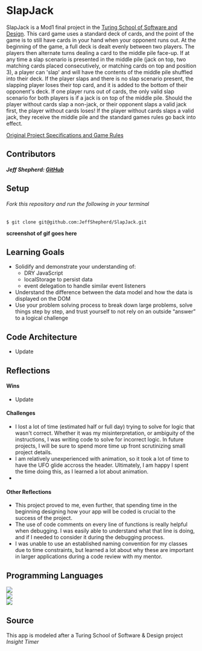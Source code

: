 # **SlapJack**

SlapJack is a Mod1 final project in the [Turing School of Software and Design](https://turing.io/). This card game uses a standard deck of cards, and the point of the game is to still have cards in your hand when your opponent runs out. At the beginning of the game, a full deck is dealt evenly between two players. The players then alternate turns dealing a card to the middle pile face-up. If at any time a slap scenario is presented in the middle pile (jack on top, two matching cards placed consecutively, or matching cards on top and position 3), a player can 'slap' and will have the contents of the middle pile shuffled into their deck. If the player slaps and there is no slap scenario present, the slapping player loses their top card, and it is added to the bottom of their opponent's deck. If one player runs out of cards, the only valid slap scenario for both players is if a jack is on top of the middle pile. Should the player without cards slap a non-jack, or their opponent slaps a valid jack first, the player without cards loses! If the player without cards slaps a valid jack, they receive the middle pile and the standard games rules go back into effect.


[Original Project Specifications and Game Rules](https://frontend.turing.io/projects/module-1/slapjack.html)




## Contributors
##### Jeff Shepherd: [GitHub](https://github.com/JeffShepherd)

## Setup
###### *Fork this repository and run the following in your terminal*
```
$ git clone git@github.com:JeffShepherd/SlapJack.git
```


**screenshot of gif goes here**


## Learning Goals
  - Solidify and demonstrate your understanding of:
    - DRY JavaScript
    - localStorage to persist data
    - event delegation to handle similar event listeners
  - Understand the difference between the data model and how the data is displayed on the DOM
  - Use your problem solving process to break down large problems, solve things step by step, and trust yourself to not rely on an outside “answer” to a logical    challenge


## Code Architecture
  - Update


## Reflections
#### Wins
  - Update

#### Challenges
  - I lost a lot of time (estimated half or full day) trying to solve for logic that wasn't correct. Whether it was my misinterpretation, or ambiguity of the instructions, I was writing code to solve for incorrect logic. In future projects, I will be sure to spend more time up front scrutinizing small project details.
  - I am relatively unexperienced with animation, so it took a lot of time to have the UFO glide accross the header. Ultimately, I am happy I spent the time doing this, as I learned a lot about animation.
  - 

#### Other Reflections
  - This project proved to me, even further, that spending time in the beginning designing how your app will be coded is crucial to the success of the project.
  - The use of code comments on every line of functions is really helpful when debugging. I was easily able to understand what that line is doing, and if I needed to consider it during the debugging process.
  - I was unable to use an established naming convention for my classes due to time constraints, but learned a lot about why these are important in larger applications during a code review with my mentor.



## Programming Languages
 <img src="https://img.shields.io/badge/javascript%20-%23323330.svg?&style=for-the-badge&logo=javascript&logoColor=%23F7DF1E"/><br>
 <img src="https://img.shields.io/badge/css3%20-%231572B6.svg?&style=for-the-badge&logo=css3&logoColor=white"/><br>
 <img src="https://img.shields.io/badge/html5%20-%23E34F26.svg?&style=for-the-badge&logo=html5&logoColor=white"/>

 ## Source
 This app is modeled after a Turing School of Software & Design project *Insight Timer*
  
